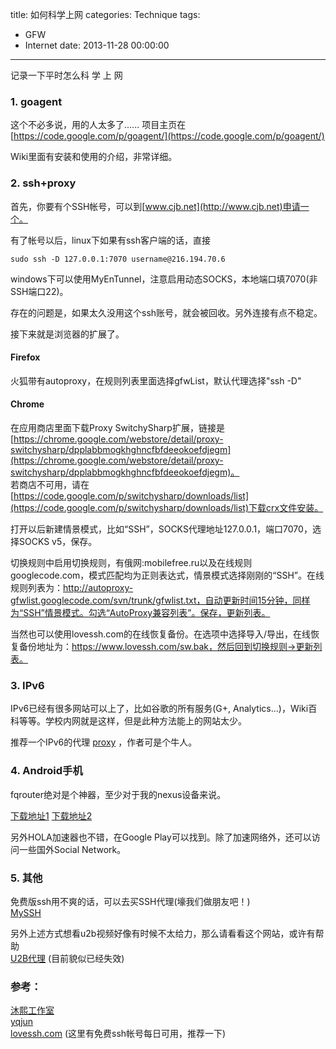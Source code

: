 title: 如何科学上网
categories: Technique
tags:
  - GFW
  - Internet
date: 2013-11-28 00:00:00
---
记录一下平时怎么科 学 上 网

### 1. goagent

这个不必多说，用的人太多了...... 项目主页在[https://code.google.com/p/goagent/](https://code.google.com/p/goagent/)

Wiki里面有安装和使用的介绍，非常详细。

### 2. ssh+proxy

首先，你要有个SSH帐号，可以到[www.cjb.net](http://www.cjb.net)申请一个。

有了帐号以后，linux下如果有ssh客户端的话，直接

	sudo ssh -D 127.0.0.1:7070 username@216.194.70.6

windows下可以使用MyEnTunnel，注意启用动态SOCKS，本地端口填7070(非SSH端口22)。

存在的问题是，如果太久没用这个ssh账号，就会被回收。另外连接有点不稳定。

接下来就是浏览器的扩展了。

<!-- more -->

#### Firefox

火狐带有autoproxy，在规则列表里面选择gfwList，默认代理选择"ssh -D"

#### Chrome

在应用商店里面下载Proxy SwitchySharp扩展，链接是[https://chrome.google.com/webstore/detail/proxy-switchysharp/dpplabbmogkhghncfbfdeeokoefdjegm](https://chrome.google.com/webstore/detail/proxy-switchysharp/dpplabbmogkhghncfbfdeeokoefdjegm)。  
若商店不可用，请在[https://code.google.com/p/switchysharp/downloads/list](https://code.google.com/p/switchysharp/downloads/list)下载crx文件安装。

打开以后新建情景模式，比如“SSH”，SOCKS代理地址127.0.0.1，端口7070，选择SOCKS v5，保存。

切换规则中启用切换规则，有俄网:mobilefree.ru以及在线规则googlecode.com，模式匹配均为正则表达式，情景模式选择刚刚的“SSH”。在线规则列表为：http://autoproxy-gfwlist.googlecode.com/svn/trunk/gfwlist.txt，自动更新时间15分钟，同样为“SSH”情景模式。勾选“AutoProxy兼容列表”。保存，更新列表。

当然也可以使用lovessh.com的在线恢复备份。在选项中选择导入/导出，在线恢复备份地址为：https://www.lovessh.com/sw.bak，然后回到切换规则->更新列表。

### 3. IPv6

IPv6已经有很多网站可以上了，比如谷歌的所有服务(G+, Analytics...)，Wiki百科等等。学校内网就是这样，但是此种方法能上的网站太少。

推荐一个IPv6的代理 [proxy](http://yegle.net/glype/) ，作者可是个牛人。

### 4. Android手机

fqrouter绝对是个神器，至少对于我的nexus设备来说。

[下载地址1](http://www.coolapk.com/apk/fq.router2)
[下载地址2](https://s3-ap-southeast-1.amazonaws.com/fqrouter/fqrouter-latest.apk)

另外HOLA加速器也不错，在Google Play可以找到。除了加速网络外，还可以访问一些国外Social Network。

### 5. 其他

免费版ssh用不爽的话，可以去买SSH代理(壕我们做朋友吧！)  
[MySSH](http://www.myssh.cc/buy.html)

另外上述方式想看u2b视频好像有时候不太给力，那么请看看这个网站，或许有帮助  
[U2B代理](http://www.u2bdaili.com/)  (目前貌似已经失效)

### 参考：

[沐熙工作室](http://www.muxi.me/web/210.html)  
[yqjun](https://yqjun.wordpress.com)  
[lovessh.com](https://www.lovessh.com/) (这里有免费ssh帐号每日可用，推荐一下)